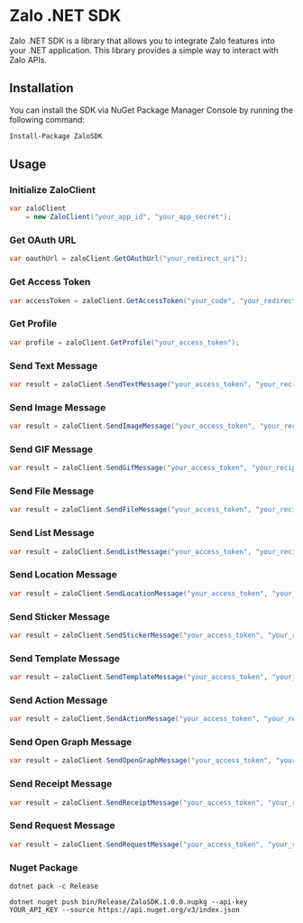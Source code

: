 # Zalo .NET SDK

Zalo .NET SDK is a library that allows you to integrate Zalo features into your .NET application. This library provides a simple way to interact with Zalo APIs.

## Installation

You can install the SDK via NuGet Package Manager Console by running the following command:
```bash
Install-Package ZaloSDK
```

## Usage

### Initialize ZaloClient
```csharp
var zaloClient
	= new ZaloClient("your_app_id", "your_app_secret");
```

### Get OAuth URL
```csharp
var oauthUrl = zaloClient.GetOAuthUrl("your_redirect_uri");
```

### Get Access Token
```csharp
var accessToken = zaloClient.GetAccessToken("your_code", "your_redirect_uri");
```

### Get Profile
```csharp
var profile = zaloClient.GetProfile("your_access_token");
```

### Send Text Message
```csharp
var result = zaloClient.SendTextMessage("your_access_token", "your_recipient_id", "your_message");
```

### Send Image Message
```csharp
var result = zaloClient.SendImageMessage("your_access_token", "your_recipient_id", "your_message", "your_image_url");
```

### Send GIF Message
```csharp
var result = zaloClient.SendGifMessage("your_access_token", "your_recipient_id", "your_message", "your_gif_url");
```

### Send File Message
```csharp
var result = zaloClient.SendFileMessage("your_access_token", "your_recipient_id", "your_message", "your_file_url");
```

### Send List Message
```csharp
var result = zaloClient.SendListMessage("your_access_token", "your_recipient_id", "your_message", "your_list_element");
```

### Send Location Message
```csharp
var result = zaloClient.SendLocationMessage("your_access_token", "your_recipient_id", "your_message", "your_latitude", "your_longitude");
```

### Send Sticker Message
```csharp
var result = zaloClient.SendStickerMessage("your_access_token", "your_recipient_id", "your_message", "your_sticker_id");
```

### Send Template Message
```csharp
var result = zaloClient.SendTemplateMessage("your_access_token", "your_recipient_id", "your_message", "your_template");
```

### Send Action Message
```csharp
var result = zaloClient.SendActionMessage("your_access_token", "your_recipient_id", "your_message", "your_action");
```

### Send Open Graph Message
```csharp
var result = zaloClient.SendOpenGraphMessage("your_access_token", "your_recipient_id", "your_message", "your_open_graph");
```

### Send Receipt Message
```csharp
var result = zaloClient.SendReceiptMessage("your_access_token", "your_recipient_id", "your_message", "your_receipt");
```

### Send Request Message
```csharp
var result = zaloClient.SendRequestMessage("your_access_token", "your_recipient_id", "your_message", "your_request");
```

### Nuget Package

`dotnet pack -c Release`

`dotnet nuget push bin/Release/ZaloSDK.1.0.0.nupkg --api-key YOUR_API_KEY --source https://api.nuget.org/v3/index.json`